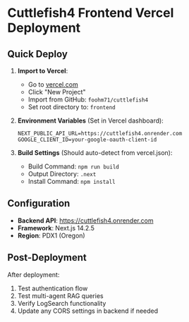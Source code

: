 # Cuttlefish4 Frontend Vercel Deployment

## Quick Deploy

1. **Import to Vercel**:
   - Go to [vercel.com](https://vercel.com)
   - Click "New Project"
   - Import from GitHub: `foohm71/cuttlefish4`
   - Set root directory to: `frontend`

2. **Environment Variables** (Set in Vercel dashboard):
   ```
   NEXT_PUBLIC_API_URL=https://cuttlefish4.onrender.com
   GOOGLE_CLIENT_ID=your-google-oauth-client-id
   ```

3. **Build Settings** (Should auto-detect from vercel.json):
   - Build Command: `npm run build`
   - Output Directory: `.next`
   - Install Command: `npm install`

## Configuration

- **Backend API**: https://cuttlefish4.onrender.com
- **Framework**: Next.js 14.2.5
- **Region**: PDX1 (Oregon)

## Post-Deployment

After deployment:
1. Test authentication flow
2. Test multi-agent RAG queries
3. Verify LogSearch functionality
4. Update any CORS settings in backend if needed